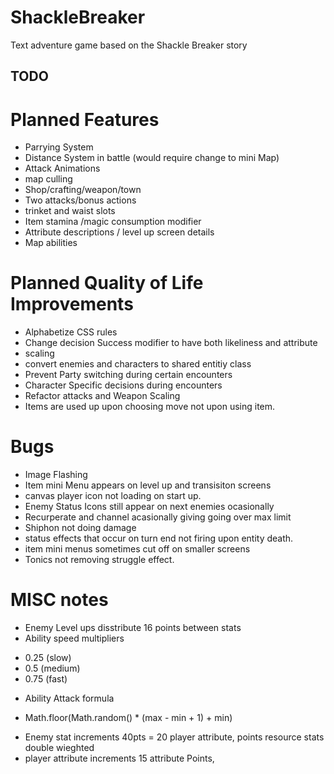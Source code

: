 # ShackleBreaker
Text adventure game based on the Shackle Breaker story

## TODO

# Planned Features
* Parrying System
* Distance System in battle (would require change to mini Map)
* Attack Animations
* map culling
* Shop/crafting/weapon/town
* Two attacks/bonus actions
* trinket and waist slots
* Item stamina /magic consumption modifier
* Attribute descriptions / level up screen details
* Map abilities

# Planned Quality of Life Improvements
* Alphabetize CSS rules
* Change decision Success modifier to have both likeliness and attribute
* scaling
* convert enemies and characters to shared entitiy class
* Prevent Party switching during certain encounters
* Character Specific decisions during encounters
* Refactor attacks and Weapon Scaling
* Items are used up upon choosing move not upon using item.

# Bugs
* Image Flashing
* Item mini Menu appears on level up and transisiton screens
* canvas player icon not loading on start up.
* Enemy Status Icons still appear on next enemies ocasionally
* Recurperate and channel acasionally giving going over max limit
* Shiphon not doing damage
* status effects that occur on turn end not firing upon entity death.
* item mini menus sometimes cut off on smaller screens
* Tonics not removing struggle effect.

# MISC notes
* Enemy Level ups disstribute 16 points between stats
* Ability speed multipliers 
- 0.25 (slow) 
- 0.5 (medium) 
- 0.75 (fast)
* Ability Attack formula
- Math.floor(Math.random() * (max - min + 1) + min)
* Enemy stat increments 40pts = 20 player attribute, points resource stats double wieghted
* player attribute increments 15 attribute Points, 